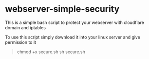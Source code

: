 # webserver-simple-security
This is a simple bash script to protect your webserver with cloudflare domain and iptables

To use this script simply download it into your linux server and give permission to it

>  chmod +x secure.sh
> sh secure.sh
